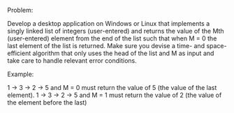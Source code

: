 Problem:

Develop a desktop application on Windows or Linux that implements a singly linked list of integers (user-entered) and returns the value of the Mth (user-entered) element from the end of the list such that when M = 0 the last element of the list is returned. Make sure you devise a time- and space-efficient algorithm that only uses the head of the list and M as input and take care to handle relevant error conditions.

Example:

1 -> 3 -> 2 -> 5 and M = 0 must return the value of 5 (the value of the last element).
1 -> 3 -> 2 -> 5 and M = 1 must return the value of 2 (the value of the element before the last)

